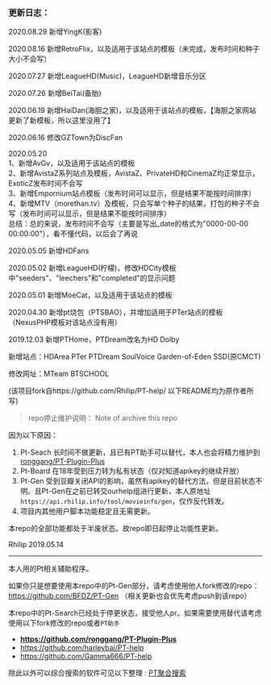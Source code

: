 ### 更新日志：

2020.08.29 新增YingK(影客)

2020.08.16 新增RetroFlix，以及适用于该站点的模板（未完成，发布时间和种子大小不会写）

2020.07.27 新增LeagueHD(Music)，LeagueHD新增音乐分区

2020.07.26 新增BeiTai(备胎)

2020.06.19 新增HaiDan(海胆之家)，以及适用于该站点的模板，【海胆之家网站更新了新模板，所以这里没用了】

2020.06.16 修改GZTown为DiscFan 

2020.05.20  
1、新增AvGv，以及适用于该站点的模板  
2、新增AvistaZ系列站点及模板，AvistaZ、PrivateHD和CinemaZ均正常显示，ExoticZ发布时间不会写  
3、新增Empornium站点模板（发布时间可以显示，但是结果不能按时间排序）  
4、新增MTV（morethan.tv）及模板，只会写单个种子的结果，打包的种子不会写（发布时间可以显示，但是结果不能按时间排序）  
总结：总的来说，发布时间不会写（主要是写出_date的格式为"0000-00-00 00:00:00"），看不懂代码，以后会了再说  

2020.05.05 新增HDFans

2020.05.02 新增LeagueHD(柠檬)，修改HDCity模板中"seeders"、"leechers"和"completed"的显示问题

2020.05.01 新增MoeCat，以及适用于该站点的模板

2020.04.30 新增pt烧包（PTSBAO），并增加适用于PTer站点的模板（NexusPHP模板对该站点没有用）

2019.12.03 新增PTHome，PTDream改名为HD Dolby

新增站点：HDArea PTer PTDream SoulVoice Garden-of-Eden SSD(原CMCT)

修改网址：MTeam BTSCHOOL



(该项目fork自https://github.com/Rhilip/PT-help/ 以下README均为原作者所写)

> repo停止维护说明： Note of archive this repo

因为以下原因：

1. Pt-Seach 长时间不做更新，且已有PT助手可以替代，本人也会将精力维护到 [ronggang/PT-Plugin-Plus](https://github.com/ronggang/PT-Plugin-Plus)
2. Pt-Board 在18年受到压力转为私有状态（仅对知道apikey的继续开放）
3. Pt-Gen 受到豆瓣关闭API的影响，虽然有apikey的替代方法，但是目前状态不明。且Pt-Gen在之前已转交ourhelp组进行更新，本人原地址`https://api.rhilip.info/tool/movieinfo/gen`，仅作反代转发。
4. 项目内其他用户脚本功能稳定且无需更新。

本repo的全部功能都处于半废状态。故repo即日起停止功能性更新。

Rhilip
2019.05.14

--------------------

本人用的Pt相关辅助程序。

如果你只是想要使用本repo中的Pt-Gen部分，请考虑使用他人fork修改的repo：
https://github.com/BFDZ/PT-Gen （相关更新也会优先考虑push到该repo）

本repo中的Pt-Search已经处于停更状态，接受他人pr。如果需要使用替代请考虑使用以下fork修改的repo或者`PT助手`
 - **https://github.com/ronggang/PT-Plugin-Plus**
 - https://github.com/harleybai/PT-help
 - https://github.com/Gamma666/PT-help
 
除此以外可以综合搜索的软件可见以下整理 : [PT聚合搜索](https://github.com/ylxb2016/PT-help#pt%E8%81%9A%E5%90%88%E6%90%9C%E7%B4%A2)
